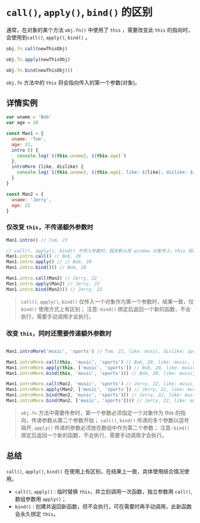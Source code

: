 
# `call()`, `apply()`, `bind()` 的区别

通常，在对象的某个方法 `obj.fn()` 中使用了 `this` ，需要改变此 `this` 的指向时，会使用到`call()`, `apply()`, `bind()` 。

```js
obj.fn.call(newThisObj)

obj.fn.apply(newThisObj)

obj.fn.bind(newThisObj)()
```

`obj.fn` 方法中的 `this` 将会指向传入的第一个参数(对象)。

## 详情实例

```js
var uname = 'Bob'
var age = 20

const Man1 = {
  uname: 'Tom',
  age: 21,
  intro () {
    console.log(`${this.uname}, ${this.age}`)
  },
  introMore (like, dislike) {
    console.log(`${this.uname}, ${this.age}, like: ${like}, dislike: ${dislike}`)
  }
}

const Man2 = {
  uname: 'Jerry',
  age: 22
}
```

### 仅改变 `this`，不传递额外参数时

```js
Man1.intro() // Tom, 21

// call(), apply(), bind() 不传入参数时，程序默认将 window 对象传入，this 将指向 window
Man1.intro.call() // Bob, 20
Man1.intro.apply() // // Bob, 20
Man1.intro.bind()() // Bob, 20

Man1.intro.call(Man2) // Jerry, 22
Man1.intro.apply(Man2) // Jerry, 22
Man1.intro.bind(Man2)() // Jerry, 22
```

> `call()`, `apply()`, `bind()` 仅传入一个对象作为第一个参数时，结果一致，仅 `bind()` 使用方式上有区别；
> 注意: `bind()` 绑定后返回一个新的函数，不会执行，需要手动调用才会执行。

### 改变 `this`，同时还需要传递额外参数时

```js

Man1.introMore('music', 'sports') // Tom, 21, like: music, dislike: sports

Man1.introMore.call(this, 'music', 'sports') // Bob, 20, like: music, dislike: sports
Man1.introMore.apply(this, ['music', 'sports']) // Bob, 20, like: music, dislike: sports
Man1.introMore.bind(this, 'music', 'sports')() // Bob, 20, like: music, dislike: sports

Man1.introMore.call(Man2, 'music', 'sports') // Jerry, 22, like: music, dislike: sports
Man1.introMore.apply(Man2, ['music', 'sports']) // Jerry, 22, like: music, dislike: sports
Man1.introMore.bind(Man2, 'music', 'sports')() // Jerry, 22, like: music, dislike: sports
Man1.introMore.bind(Man2, ['music', 'sports'])() // Jerry, 22, like: music,sports, dislike: undefined
```

> `obj.fn` 方法中需要传参时，第一个参数必须指定一个对象作为 this 的指向，传递参数从第二个参数开始；
> `call()`, `bind()` 传递的多个参数以逗号隔开, `apply()` 传递的参数必须放在数组中作为第二个参数；
> 注意: `bind()` 绑定后返回一个新的函数，不会执行，需要手动调用才会执行。

## 总结

`call()`, `apply()`, `bind()` 在使用上有区别，在结果上一致，具体使用结合情况使用。

- `call()`, `apply()` : 临时替换 `this`，并立刻调用一次函数，独立参数用 `call()`, 数组参数用 `apply()`；
- `bind()` : 创建并返回新函数，但不会执行，可在需要时再手动调用，此新函数会永久绑定 `this`。
